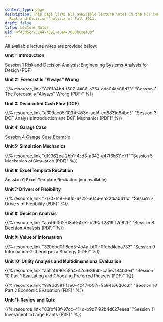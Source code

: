 ```yaml
---
content_type: page
description: This page lists all available lecture notes in the MIT course IDS.333
  Risk and Decision Analysis of Fall 2021.
draft: false
title: Lecture Notes
uid: 4f45d5c4-5144-4091-a0a6-3080b6ce480f
---
```

All available lecture notes are provided below:

**Unit 1: Introduction**

Session 1 Risk and Decision Analysis; Engineering Systems Analysis for Design (PDF)

**Unit 2:  Forecast Is "Always" Wrong**

{{% resource_link "828f34bd-f507-4886-a753-ada94de88d73" "Session 2 The Forecast Is \"Always\" Wrong (PDF)" %}}

**Unit 3: Discounted Cash Flow (DCF)**

{{% resource_link "a309ae05-1034-453d-aef6-ed8831d84bc2" "Session 3 DCF Analysis Introduction and DCF Mechanics (PDF)" %}}

**Unit 4: Garage Case**

[Session 4 Garage Case Example](https://web.mit.edu/deweck/Public/Alstom/deNeufville_et_al_2006.pdf)

**Unit 5: Simulation Mechanics**

{{% resource_link "df0362ea-2bb1-4cd3-a342-a47f6b611e7f" "Session 5 Mechanics of Simulation (PDF)" %}}

**Unit 6: Excel Template Recitation**

Session 6 Excel Template Recitation (not available)

**Unit 7: Drivers of Flexibility**

{{% resource_link "71207fc8-e60b-4e22-a04d-ea22fba0411c" "Session 7 Drivers of Flexibility (PDF)" %}}

**Unit 8: Decision Analysis**

{{% resource_link "aa50b002-08a6-47e1-b294-f2819f12c829" "Session 8 Decision Analysis (PDF)" %}}

**Unit 9: Value of Information** 

{{% resource_link "320bbd0f-8ed5-4b4a-bf01-0fdbddaba733" "Session 9 Information Gathering as a Strategy (PDF)" %}}

**Unit 10: Utility Analysis and Multidimensional Evaluation**

{{% resource_link "a5f24696-58a4-42c6-894b-ca5e7184b3e6" "Session 10 Part 1 Evaluating and Choosing Preferred Projects (PDF)" %}}

{{% resource_link "8d8dd581-fae0-4247-b07c-5a94a5626cdf" "Session 10 Part 2 Economic Evaluation (PDF)" %}}

**Unit 11: Review and Quiz**

{{% resource_link "83fbf48f-97cc-414c-b9d7-92b4d027eeea" "Session 11 Investment in Large Plants (PDF)" %}}